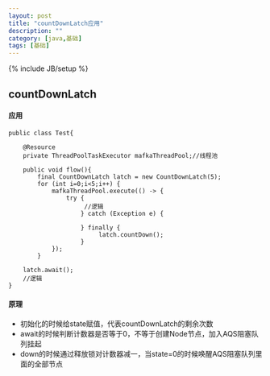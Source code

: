 ```yaml
---
layout: post
title: "countDownLatch应用"
description: ""
category: [java,基础]
tags: [基础]
---
```

{% include JB/setup %}

## countDownLatch

#### 应用

```
public class Test{
    
    @Resource
    private ThreadPoolTaskExecutor mafkaThreadPool;//线程池
    
    public void flow(){
    	final CountDownLatch latch = new CountDownLatch(5);
    	for (int i=0;i<5;i++) {
        	mafkaThreadPool.execute(() -> {
                try {
                     //逻辑
                    } catch (Exception e) {
                           
                    } finally {
                         latch.countDown();
                    }
            });
        }

	latch.await();
	//逻辑
}
```

#### 原理

* 初始化的时候给state赋值，代表countDownLatch的剩余次数
* await的时候判断计数器是否等于0，不等于创建Node节点，加入AQS阻塞队列挂起
* down的时候通过释放锁对计数器减一，当state=0的时候唤醒AQS阻塞队列里面的全部节点